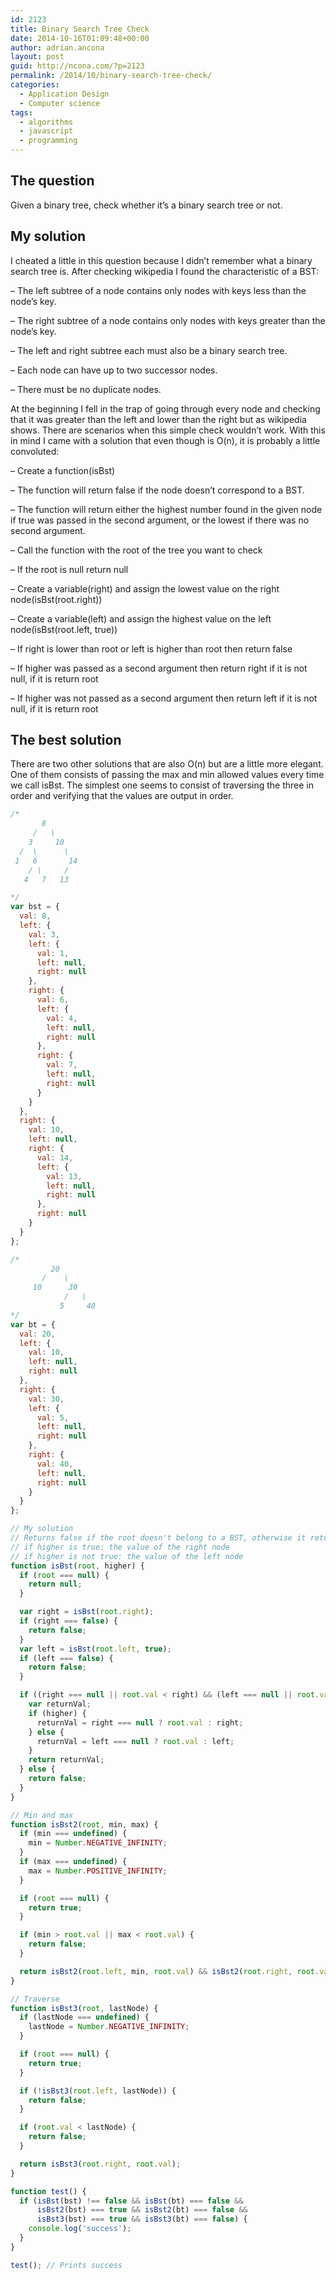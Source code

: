 ```yaml
---
id: 2123
title: Binary Search Tree Check
date: 2014-10-16T01:09:48+00:00
author: adrian.ancona
layout: post
guid: http://ncona.com/?p=2123
permalink: /2014/10/binary-search-tree-check/
categories:
  - Application Design
  - Computer science
tags:
  - algorithms
  - javascript
  - programming
---
```

## The question

Given a binary tree, check whether it’s a binary search tree or not.

## My solution

I cheated a little in this question because I didn&#8217;t remember what a binary search tree is. After checking wikipedia I found the characteristic of a BST:

&#8211; The left subtree of a node contains only nodes with keys less than the node&#8217;s key.
  
&#8211; The right subtree of a node contains only nodes with keys greater than the node&#8217;s key.
  
&#8211; The left and right subtree each must also be a binary search tree.
  
&#8211; Each node can have up to two successor nodes.
  
&#8211; There must be no duplicate nodes.

<!--more-->

At the beginning I fell in the trap of going through every node and checking that it was greater than the left and lower than the right but as wikipedia shows. There are scenarios when this simple check wouldn&#8217;t work. With this in mind I came with a solution that even though is O(n), it is probably a little convoluted:

&#8211; Create a function(isBst)
  
&#8211; The function will return false if the node doesn&#8217;t correspond to a BST.
  
&#8211; The function will return either the highest number found in the given node if true was passed in the second argument, or the lowest if there was no second argument.
  
&#8211; Call the function with the root of the tree you want to check
  
&#8211; If the root is null return null
  
&#8211; Create a variable(right) and assign the lowest value on the right node(isBst(root.right))
  
&#8211; Create a variable(left) and assign the highest value on the left node(isBst(root.left, true))
  
&#8211; If right is lower than root or left is higher than root then return false
  
&#8211; If higher was passed as a second argument then return right if it is not null, if it is return root
  
&#8211; If higher was not passed as a second argument then return left if it is not null, if it is return root

## The best solution

There are two other solutions that are also O(n) but are a little more elegant. One of them consists of passing the max and min allowed values every time we call isBst. The simplest one seems to consist of traversing the three in order and verifying that the values are output in order.

```js
/*
       8
     /   \
    3     10
  /  \      \
 1   6       14
    / \     /
   4   7   13

*/
var bst = {
  val: 8,
  left: {
    val: 3,
    left: {
      val: 1,
      left: null,
      right: null
    },
    right: {
      val: 6,
      left: {
        val: 4,
        left: null,
        right: null
      },
      right: {
        val: 7,
        left: null,
        right: null
      }
    }
  },
  right: {
    val: 10,
    left: null,
    right: {
      val: 14,
      left: {
        val: 13,
        left: null,
        right: null
      },
      right: null
    }
  }
};

/*
         20
       /    \
     10      30
            /   \
           5     40
*/
var bt = {
  val: 20,
  left: {
    val: 10,
    left: null,
    right: null
  },
  right: {
    val: 30,
    left: {
      val: 5,
      left: null,
      right: null
    },
    right: {
      val: 40,
      left: null,
      right: null
    }
  }
};

// My solution
// Returns false if the root doesn't belong to a BST, otherwise it returns
// if higher is true: the value of the right node
// if higher is not true: the value of the left node
function isBst(root, higher) {
  if (root === null) {
    return null;
  }

  var right = isBst(root.right);
  if (right === false) {
    return false;
  }
  var left = isBst(root.left, true);
  if (left === false) {
    return false;
  }

  if ((right === null || root.val < right) && (left === null || root.val > left)) {
    var returnVal;
    if (higher) {
      returnVal = right === null ? root.val : right;
    } else {
      returnVal = left === null ? root.val : left;
    }
    return returnVal;
  } else {
    return false;
  }
}

// Min and max
function isBst2(root, min, max) {
  if (min === undefined) {
    min = Number.NEGATIVE_INFINITY;
  }
  if (max === undefined) {
    max = Number.POSITIVE_INFINITY;
  }

  if (root === null) {
    return true;
  }

  if (min > root.val || max < root.val) {
    return false;
  }

  return isBst2(root.left, min, root.val) && isBst2(root.right, root.val, max);
}

// Traverse
function isBst3(root, lastNode) {
  if (lastNode === undefined) {
    lastNode = Number.NEGATIVE_INFINITY;
  }

  if (root === null) {
    return true;
  }

  if (!isBst3(root.left, lastNode)) {
    return false;
  }

  if (root.val < lastNode) {
    return false;
  }

  return isBst3(root.right, root.val);
}

function test() {
  if (isBst(bst) !== false && isBst(bt) === false &&
      isBst2(bst) === true && isBst2(bt) === false &&
      isBst3(bst) === true && isBst3(bt) === false) {
    console.log('success');
  }
}

test(); // Prints success
```
